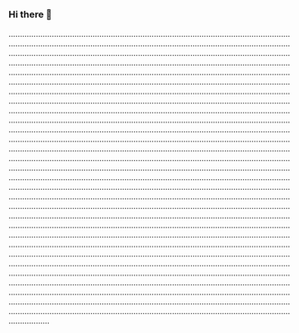 ### Hi there 👋

..........................................................................................................................................................................................................................................................................................................................................................................................................................................................................................................................................................................................................................................................................................................................................................................................................................................................................................................................................................................................................................................................................................................................................................................................................................................................................................................................................................................................................................................................................................................................................................................................................................................................................................................................................................................................................................................................................................................................................................................................................................................................................................................................................................................................................................................................................................................................................................................................................................................................................................................................................................................................................................................................................................................................................................................................................................................................................................................................................................................................................................................................................................................................................................................................................................................................................................................................................................................................................................................................................................................................................................................................................................................................................................................................................................................................................................................................................................